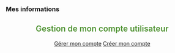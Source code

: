 
<!-- Block tags module -->
<div class="block tags_block animated flipInY delay-500">
    <h3 class="title_block title_block_green">Mes informations</h3>
    <div class="block_content" style="text-align: center;color: #4e9231;">
        <i class="fa fa-user-plus" style="font-size: 110px;margin: 20px 0;"></i>
        <h2 style="text-align: center;  font-weight: 600;">Gestion de mon compte utilisateur</h2>
        <a class="btn btn-block btn-primary" href="/[!Systeme::getMenu(Systeme/MonCompte)!]">Gérer mon compte</a>
        <a class="btn btn-block btn-primary" href="/[!Systeme::getMenu(Systeme/MonCompte)!]">Créer mon compte</a>
    </div>
</div>
<!-- /Block tags module -->
